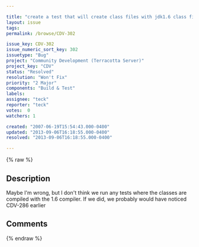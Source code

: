 ```yaml
---

title: "create a test that will create class files with jdk1.6 class file format"
layout: issue
tags: 
permalink: /browse/CDV-302

issue_key: CDV-302
issue_numeric_sort_key: 302
issuetype: "Bug"
project: "Community Development (Terracotta Server)"
project_key: "CDV"
status: "Resolved"
resolution: "Won't Fix"
priority: "2 Major"
components: "Build & Test"
labels: 
assignee: "teck"
reporter: "teck"
votes:  0
watchers: 1

created: "2007-06-19T15:54:43.000-0400"
updated: "2013-09-06T16:18:55.000-0400"
resolved: "2013-09-06T16:18:55.000-0400"

---
```




{% raw %}



## Description

<div markdown="1" class="description">

Maybe I'm wrong, but I don't think we run any tests where the classes are compiled with the 1.6 compiler. If we did, we probably would have noticed CDV-286 earlier


</div>

## Comments



{% endraw %}
